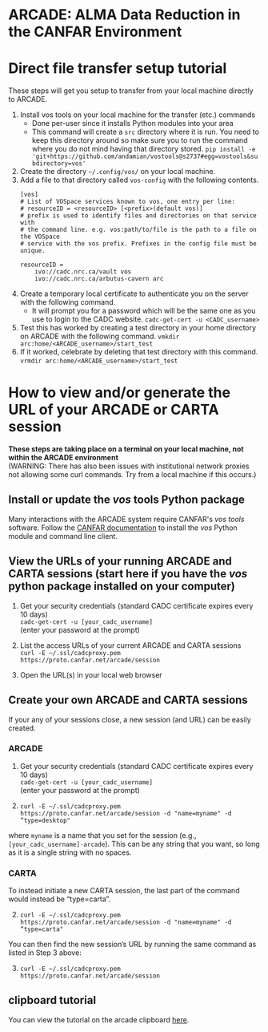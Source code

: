 # ARCADE: ALMA Data Reduction in the CANFAR Environment

# Direct file transfer setup tutorial
These steps will get you setup to transfer from your local machine directly to ARCADE.

1. Install vos tools on your local machine for the transfer (etc.) commands
    - Done per-user since it installs Python modules into your area
    - This command will create a `src` directory where it is run. You need to keep this directory around so make sure you to run the command where you do not mind having that directory stored.
`pip install -e 'git+https://github.com/andamian/vostools@s2737#egg=vostools&subdirectory=vos'`
1. Create the directory `~/.config/vos/` on your local machine.
1. Add a file to that directory called `vos-config` with the following contents.
    ```
    [vos]
    # List of VOSpace services known to vos, one entry per line:
    # resourceID = <resourceID> [<prefix>(default vos)]
    # prefix is used to identify files and directories on that service with
    # the command line. e.g. vos:path/to/file is the path to a file on the VOSpace
    # service with the vos prefix. Prefixes in the config file must be unique.
    
    resourceID = 
        ivo://cadc.nrc.ca/vault vos
        ivo://cadc.nrc.ca/arbutus-cavern arc
    ```
1. Create a temporary local certificate to authenticate you on the server with the following command.
    - It will prompt you for a password which will be the same one as you use to login to the CADC website.
`cadc-get-cert -u <CADC_username>`
1. Test this has worked by creating a test directory in your home directory on ARCADE with the following command.
`vmkdir arc:home/<ARCADE_username>/start_test`
1. If it worked, celebrate by deleting that test directory with this command.
`vrmdir arc:home/<ARCADE_username>/start_test`

# How to view and/or generate the URL of your ARCADE or CARTA session

**These steps are taking place on a terminal on your local machine, not within the ARCADE environment**\
(WARNING: There has also been issues with institutional network proxies not allowing some curl commands. Try from a local machine if this occurs.)

## Install or update the _vos_ tools Python package

Many interactions with the ARCADE system require CANFAR's _vos tools_ software. Follow the [CANFAR documentation](https://www.canfar.net/en/docs/storage/)  to install the _vos_ Python module and command line client.

## View the URLs of your running ARCADE and CARTA sessions (start here if you have the _vos_ python package installed on your computer)

1. Get your security credentials (standard CADC certificate expires every 10 days) \
`cadc-get-cert -u [your_cadc_username]`\
(enter your password at the prompt)

2. List the access URLs of your current ARCADE and CARTA sessions\
`curl -E ~/.ssl/cadcproxy.pem https://proto.canfar.net/arcade/session`

3. Open the URL(s) in your local web browser

## Create your own ARCADE and CARTA sessions

If your any of your sessions close, a new session (and URL) can be easily created.

### ARCADE
1. Get your security credentials (standard CADC certificate expires every 10 days) \
`cadc-get-cert -u [your_cadc_username]`\
(enter your password at the prompt)

2. `curl -E ~/.ssl/cadcproxy.pem https://proto.canfar.net/arcade/session -d "name=myname" -d “type=desktop"`

where `myname` is a name that you set for the session (e.g., `[your_cadc_username]-arcade`). This can be any string that you want, so long as it is a single string with no spaces.

### CARTA
To instead initiate a new CARTA session, the last part of the command would instead be “type=carta”.

2. `curl -E ~/.ssl/cadcproxy.pem https://proto.canfar.net/arcade/session -d "name=myname" -d “type=carta"`

You can then find the new session’s URL by running the same command as listed in Step 3 above:

3. `curl -E ~/.ssl/cadcproxy.pem https://proto.canfar.net/arcade/session`

## clipboard tutorial
You can view the tutorial on the arcade clipboard [here](Clipboard_Tutorial.pdf).

